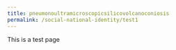 ```yaml
---
title: pneumonoultramicroscopicsilicovolcanoconiosis
permalink: /social-national-identity/test1
---
```


This is a test page